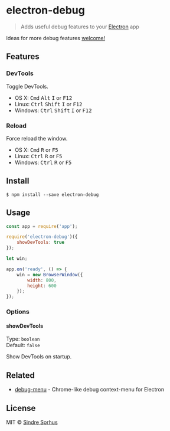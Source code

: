 # electron-debug

> Adds useful debug features to your [Electron](http://electron.atom.io) app

Ideas for more debug features [welcome!](https://github.com/sindresorhus/electron-debug/issues/new)


## Features

### DevTools

Toggle DevTools.

- OS X: <kbd>Cmd</kbd> <kbd>Alt</kbd> <kbd>I</kbd> or <kbd>F12</kbd>
- Linux: <kbd>Ctrl</kbd> <kbd>Shift</kbd> <kbd>I</kbd> or <kbd>F12</kbd>
- Windows: <kbd>Ctrl</kbd> <kbd>Shift</kbd> <kbd>I</kbd> or <kbd>F12</kbd>

### Reload

Force reload the window.

- OS X: <kbd>Cmd</kbd> <kbd>R</kbd> or <kbd>F5</kbd>
- Linux: <kbd>Ctrl</kbd> <kbd>R</kbd> or <kbd>F5</kbd>
- Windows: <kbd>Ctrl</kbd> <kbd>R</kbd> or <kbd>F5</kbd>


## Install

```
$ npm install --save electron-debug
```


## Usage

```js
const app = require('app');

require('electron-debug')({
	showDevTools: true
});

let win;

app.on('ready', () => {
	win = new BrowserWindow({
		width: 800,
		height: 600
	});
});
```

### Options

#### showDevTools

Type: `boolean`  
Default: `false`

Show DevTools on startup.


## Related

- [debug-menu](https://github.com/parro-it/debug-menu) - Chrome-like debug context-menu for Electron


## License

MIT © [Sindre Sorhus](http://sindresorhus.com)
